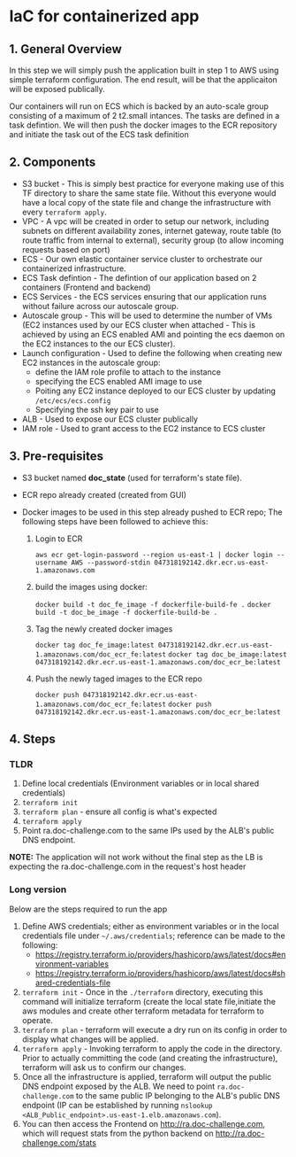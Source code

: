 # IaC for containerized app

## 1. General Overview
In this step we will simply push the application built in step 1 to AWS using simple terraform configuration. The end result, will be that the applicaiton will be exposed publically.

Our containers will run on ECS which is backed by an auto-scale group consisting of a maximum of 2 t2.small intances. The tasks are defined in a task defintion. We will then push the docker images to the ECR repository and initiate the task out of the ECS task definition

## 2. Components
- S3 bucket - This is simply best practice for everyone making use of this TF directory to share the same state file. Without this everyone would have a local copy of the state file and change the infrastructure with every `terraform apply`.
- VPC - A vpc will be created in order to setup our network, including subnets on different availability zones, internet gateway, route table (to route traffic from internal to external), security group (to allow incoming requests based on port)
- ECS - Our own elastic container service cluster to orchestrate our containerized infrastructure.
- ECS Task defintion - The defintion of our application based on 2 containers (Frontend and backend)
- ECS Services - the ECS services ensuring that our application runs without failure across our autoscale group.
- Autoscale group - This will be used to determine the number of VMs (EC2 instances used by our ECS cluster when attached - This is achieved by using an ECS enabled AMI and pointing the ecs daemon on the EC2 instances to the our ECS cluster).
- Launch configuration - Used to define the following when creating new EC2 instances in the autoscale group:
    - define the IAM role profile to attach to the instance
    - specifying the ECS enabled AMI image to use
    - Poiting any EC2 instance deployed to our ECS cluster by updating `/etc/ecs/ecs.config`
    - Specifying the ssh key pair to use
- ALB - Used to expose our ECS cluster publically
- IAM role - Used to grant access to the EC2 instance to ECS cluster

## 3. Pre-requisites
- S3 bucket named **doc_state** (used for terraform's state file).
- ECR repo already created (created from GUI)
- Docker images to be used in this step already pushed to ECR repo; The following steps have been followed to achieve this:
        
    1. Login to ECR 
        
        `aws ecr get-login-password --region us-east-1 | docker login --username AWS --password-stdin 047318192142.dkr.ecr.us-east-1.amazonaws.com`
    2. build the images using docker:
        
        `docker build -t doc_fe_image -f dockerfile-build-fe .`
        `docker build -t doc_be_image -f dockerfile-build-be .`
        
    3. Tag the newly created docker images

        `docker tag doc_fe_image:latest 047318192142.dkr.ecr.us-east-1.amazonaws.com/doc_ecr_fe:latest`
        `docker tag doc_be_image:latest 047318192142.dkr.ecr.us-east-1.amazonaws.com/doc_ecr_be:latest`
    4. Push the newly taged images to the ECR repo

        `docker push 047318192142.dkr.ecr.us-east-1.amazonaws.com/doc_ecr_fe:latest`
        `docker push 047318192142.dkr.ecr.us-east-1.amazonaws.com/doc_ecr_be:latest`

## 4. Steps

### TLDR
1. Define local credentials (Environment variables or in local shared credentials)
2. `terraform init`
3. `terraform plan` - ensure all config is what's expected
4. `terraform apply`
5. Point ra.doc-challenge.com to the same IPs used by the ALB's public DNS endpoint.

**NOTE:** The application will not work without the final step as the LB is expecting the ra.doc-challenge.com in the request's host header


### Long version

Below are the steps required to run the app

1. Define AWS credentials; either as environment variables or in the local credentials file under `~/.aws/credentials`; reference can be made to the following:
    - https://registry.terraform.io/providers/hashicorp/aws/latest/docs#environment-variables
    - https://registry.terraform.io/providers/hashicorp/aws/latest/docs#shared-credentials-file
2. `terraform init` - Once in the `./terraform` directory, executing this command will initialize terraform (create the local state file,initiate the aws modules and create other terraform metadata for terraform to operate.
3. `terraform plan` - terraform will execute a dry run on its config in order to display what changes will be applied.
4. `terraform apply` - Invoking terraform to apply the code in the directory. Prior to actually committing the code (and creating the infrastructure), terraform will ask us to confirm our changes.
5. Once all the infrastructure is applied, terraform will output the public DNS endpoint exposed by the ALB. We need to point `ra.doc-challenge.com` to the same public IP belonging to the ALB's public DNS endpoint (IP can be established by running `nslookup <ALB_Public_endpoint>.us-east-1.elb.amazonaws.com`).
6. You can then access the Frontend on http://ra.doc-challenge.com, which will request stats from the python backend on http://ra.doc-challenge.com/stats